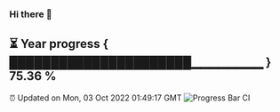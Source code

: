 ### Hi there 👋
⏳ Year progress { ██████████████████████▁▁▁▁▁▁▁▁ } 75.36 %
---
⏰ Updated on Mon, 03 Oct 2022 01:49:17 GMT
![Progress Bar CI](https://github.com/liununu/liununu/workflows/Progress%20Bar%20CI/badge.svg)
